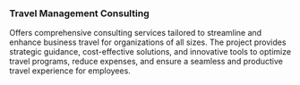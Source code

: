 ### Travel Management Consulting

Offers comprehensive consulting services tailored to streamline and enhance business travel for organizations of all sizes. The project provides strategic guidance, cost-effective solutions, and innovative tools to optimize travel programs, reduce expenses, and ensure a seamless and productive travel experience for employees.